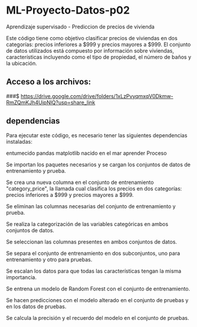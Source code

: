 # ML-Proyecto-Datos-p02
Aprendizaje supervisado - Prediccion de precios de vivienda


Este código tiene como objetivo clasificar precios de viviendas en dos categorías: precios inferiores a $999 y precios mayores a $999. El conjunto de datos utilizados está compuesto por información sobre viviendas, características incluyendo como el tipo de propiedad, el número de baños y la ubicación.

## Acceso a los archivos:

###$ https://drive.google.com/drive/folders/1xLzPvyqmxqV0Dkmw-RmZQmKJh4UipNlQ?usp=share_link

## dependencias
Para ejecutar este código, es necesario tener las siguientes dependencias instaladas:

entumecido
pandas
matplotlib
nacido en el mar
aprender
Proceso

Se importan los paquetes necesarios y se cargan los conjuntos de datos de entrenamiento y prueba.

Se crea una nueva columna en el conjunto de entrenamiento "category_price", la llamada cual clasifica los precios en dos categorías: precios inferiores a $999 y precios mayores a $999.

Se eliminan las columnas necesarias del conjunto de entrenamiento y prueba.

Se realiza la categorización de las variables categóricas en ambos conjuntos de datos.

Se seleccionan las columnas presentes en ambos conjuntos de datos.

Se separa el conjunto de entrenamiento en dos subconjuntos, uno para entrenamiento y otro para pruebas.

Se escalan los datos para que todas las características tengan la misma importancia.

Se entrena un modelo de Random Forest con el conjunto de entrenamiento.

Se hacen predicciones con el modelo alterado en el conjunto de pruebas y en los datos de pruebas.

Se calcula la precisión y el recuerdo del modelo en el conjunto de pruebas.
